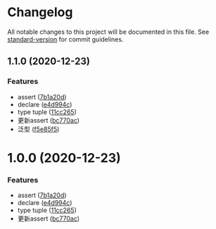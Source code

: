 # Changelog

All notable changes to this project will be documented in this file. See [standard-version](https://github.com/conventional-changelog/standard-version) for commit guidelines.

## 1.1.0 (2020-12-23)


### Features

* assert ([7b1a20d](https://github.com/FearlessMa/typescript-notes/commit/7b1a20d9f121a9b297bec9baab458fcd260e29d3))
* declare ([e4d994c](https://github.com/FearlessMa/typescript-notes/commit/e4d994c2c3eaf7d1c1bbcc369df1c321ef3004fa))
* type  tuple ([11cc265](https://github.com/FearlessMa/typescript-notes/commit/11cc265002d2607f5b694916f6ddf76a82eec487))
* 更新assert ([bc770ac](https://github.com/FearlessMa/typescript-notes/commit/bc770ac0780d3b6e0cbd02397235274afc6428fa))
* 泛型 ([f5e85f5](https://github.com/FearlessMa/typescript-notes/commit/f5e85f5cfaaa5be5e0e1f4e760325f154b933b49))

# 1.0.0 (2020-12-23)


### Features

* assert ([7b1a20d](https://github.com/FearlessMa/typescript-notes/commit/7b1a20d9f121a9b297bec9baab458fcd260e29d3))
* declare ([e4d994c](https://github.com/FearlessMa/typescript-notes/commit/e4d994c2c3eaf7d1c1bbcc369df1c321ef3004fa))
* type  tuple ([11cc265](https://github.com/FearlessMa/typescript-notes/commit/11cc265002d2607f5b694916f6ddf76a82eec487))
* 更新assert ([bc770ac](https://github.com/FearlessMa/typescript-notes/commit/bc770ac0780d3b6e0cbd02397235274afc6428fa))
